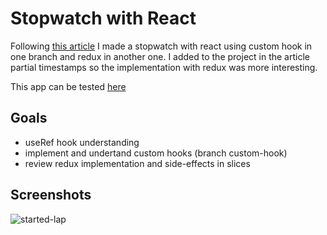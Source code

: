 # Stopwatch with React

Following [this article](https://dev.to/abdulbasit313/how-to-develop-a-stopwatch-in-react-js-with-custom-hook-561b) I made a stopwatch with react using custom hook  in one branch and redux in another one. I added to the project in the article partial timestamps so the implementation with redux was more interesting.

This app can be tested [here](https://reactstopwatch.herokuapp.com/)

## Goals

* useRef hook understanding
* implement and undertand custom hooks (branch custom-hook)
* review redux implementation and side-effects in slices

## Screenshots

![started-lap](https://res.cloudinary.com/dsxnjgo2i/image/upload/v1629232590/stopwatch/playlap_jaqhbr.png)

